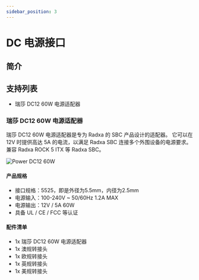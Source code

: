 ```yaml
---
sidebar_position: 3
---
```


# DC 电源接口

## 简介

## 支持列表

- 瑞莎 DC12 60W 电源适配器

### 瑞莎 DC12 60W 电源适配器

瑞莎 DC12 60W 电源适配器是专为 Radxa 的 SBC 产品设计的适配器。 它可以在 12V 时提供高达 5A 的电流，以满足 Radxa SBC 连接多个外围设备的电源要求。兼容 Radxa ROCK 5 ITX 等 Radxa SBC。

![Power DC12 60W](/img/accessories/power-dc12-60w.webp)

#### 产品规格

- 接口规格：5525，即是外径为5.5mm，内径为2.5mm
- 电源输入：100-240V ~ 50/60Hz 1.2A MAX
- 电源输出：12V / 5A 60W
- 具备 UL / CE / FCC 等认证

#### 配件清单

- 1x 瑞莎 DC12 60W 电源适配器
- 1x 澳规转接头
- 1x 欧规转接头
- 1x 英规转接头
- 1x 美规转接头

